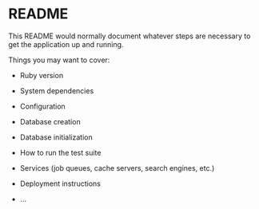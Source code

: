 # README

This README would normally document whatever steps are necessary to get the
application up and running.

Things you may want to cover:



* Ruby version

* System dependencies

* Configuration




* Database creation

* Database initialization

* How to run the test suite

* Services (job queues, cache servers, search engines, etc.)

* Deployment instructions

* ...

